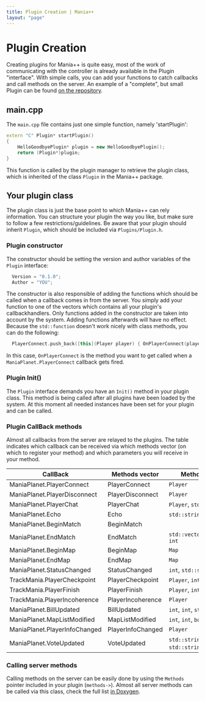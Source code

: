 ```yaml
---
title: Plugin Creation | Mania++
layout: "page"
---
```

# Plugin Creation #
Creating plugins for Mania++ is quite easy, most of the work of communicating with the controller is already available in the Plugin "interface".
With simple calls, you can add your functions to catch callbacks and call methods on the server. An example of a "complete", but small Plugin can be found [on the repository](https://github.com/TheMaximum/mania-pp/tree/develop/plugins/HelloGoodbye).

## main.cpp ##
The ```main.cpp``` file contains just one simple function, namely 'startPlugin':
```C++
extern "C" Plugin* startPlugin()
{
    HelloGoodbyePlugin* plugin = new HelloGoodbyePlugin();
    return (Plugin*)plugin;
}
```
This function is called by the plugin manager to retrieve the plugin class, which is inherited of the class ```Plugin``` in the Mania++ package.

## Your plugin class ##
The plugin class is just the base point to which Mania++ can rely information.
You can structure your plugin the way you like, but make sure to follow a few restrictions/guidelines.
Be aware that your plugin should inherit ```Plugin```, which should be included via ```Plugins/Plugin.h```.

### Plugin constructor ###
The constructor should be setting the version and author variables of the ```Plugin``` interface:
```C++
  Version = "0.1.0";
  Author = "YOU";
```
The constructor is also responsible of adding the functions which should be called when a callback comes in from the server.
You simply add your function to one of the vectors which contains all your plugin's callbackhandlers.
Only functions added in the constructor are taken into account by the system. Adding functions afterwards will have no effect.
Because the ```std::function``` doesn't work nicely with class methods, you can do the following:
```C++
  PlayerConnect.push_back([this](Player player) { OnPlayerConnect(player); });
```
In this case, ```OnPlayerConnect``` is the method you want to get called when a ```ManiaPlanet.PlayerConnect``` callback gets fired.

### Plugin Init() ###
The ```Plugin``` interface demands you have an ```Init()``` method in your plugin class. This method is being called after all plugins have been loaded by the system.
At this moment all needed instances have been set for your plugin and can be called.

### Plugin CallBack methods ###
Almost all callbacks from the server are relayed to the plugins. The table indicates which callback can be received via which methods vector (on which to register your method) and which parameters you will receive in your method.

| CallBack                      | Methods vector    | Method parameters                                                          |
| ----------------------------- | ----------------- | -------------------------------------------------------------------------- |
| ManiaPlanet.PlayerConnect     | PlayerConnect     | ```Player```                                                               |
| ManiaPlanet.PlayerDisconnect  | PlayerDisconnect  | ```Player```                                                               |
| ManiaPlanet.PlayerChat        | PlayerChat        | ```Player```, ```std::string```, ```bool```                                |
| ManiaPlanet.Echo              | Echo              | ```std::string```, ```std::string```                                       |
| ManiaPlanet.BeginMatch        | BeginMatch        |                                                                            |
| ManiaPlanet.EndMatch          | EndMatch          | ```std::vector<PlayerRanking>```, ```int```                                |
| ManiaPlanet.BeginMap          | BeginMap          | ```Map```                                                                  |
| ManiaPlanet.EndMap            | EndMap            | ```Map```                                                                  |
| ManiaPlanet.StatusChanged     | StatusChanged     | ```int```, ```std::string```                                               |
| TrackMania.PlayerCheckpoint   | PlayerCheckpoint  | ```Player```, ```int```, ```int```, ```int```                              |
| TrackMania.PlayerFinish       | PlayerFinish      | ```Player```, ```int```                                                    |
| TrackMania.PlayerIncoherence  | PlayerIncoherence | ```Player```                                                               |
| ManiaPlanet.BillUpdated       | BillUpdated       | ```int```, ```int```, ```std::string```, ```int```                         |
| ManiaPlanet.MapListModified   | MapListModified   | ```int```, ```int```, ```bool```                                           |
| ManiaPlanet.PlayerInfoChanged | PlayerInfoChanged | ```Player```                                                               |
| ManiaPlanet.VoteUpdated       | VoteUpdated       | ```std::string```, ```std::string```, ```std::string```, ```std::string``` |

### Calling server methods ###
Calling methods on the server can be easily done by using the ```Methods``` pointer included in your plugin (```methods->```).
Almost all server methods can be called via this class, check the full list [in Doxygen](https://themaximum.github.io/mania-pp/docs/develop/html/classMethods.html).
